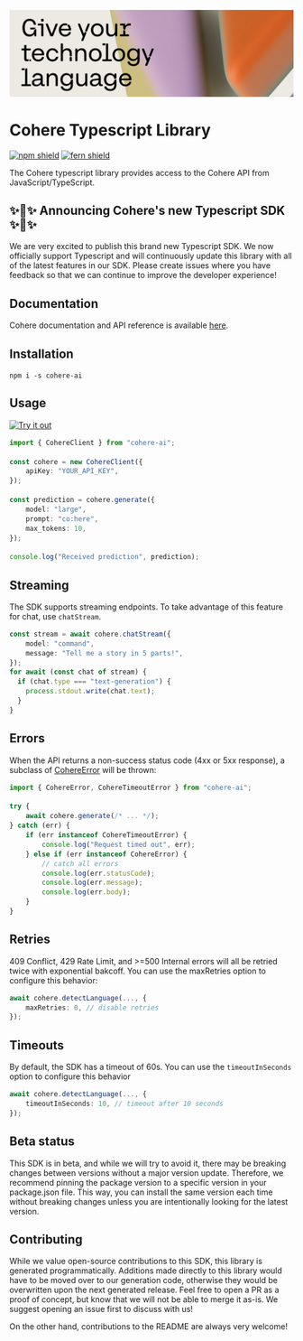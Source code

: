 ![](banner.png)

# Cohere Typescript Library

[![npm shield](https://img.shields.io/npm/v/cohere-ai)](https://www.npmjs.com/package/cohere-ai)
[![fern shield](https://img.shields.io/badge/%F0%9F%8C%BF-SDK%20generated%20by%20Fern-brightgreen)](https://github.com/fern-api/fern)

The Cohere typescript library provides access to the Cohere API from JavaScript/TypeScript.

## ✨🪩✨ Announcing Cohere's new Typescript SDK ✨🪩✨

We are very excited to publish this brand new Typescript SDK. We now officially support Typescript and will continuously update this library with all of the latest features in our SDK. Please create issues where you have feedback so that we can continue to improve the developer experience!

## Documentation

Cohere documentation and API reference is available [here](https://docs.cohere.com/).

## Installation

```
npm i -s cohere-ai
```

## Usage

[![Try it out](https://developer.stackblitz.com/img/open_in_stackblitz.svg)](https://stackblitz.com/edit/typescript-example-using-sdk-built-with-fern-az8lrn?file=app.ts&view=editor)

```typescript
import { CohereClient } from "cohere-ai";

const cohere = new CohereClient({
    apiKey: "YOUR_API_KEY",
});

const prediction = cohere.generate({
    model: "large",
    prompt: "co:here",
    max_tokens: 10,
});

console.log("Received prediction", prediction);
```

## Streaming

The SDK supports streaming endpoints. To take advantage of this feature for chat,
use `chatStream`.

```ts
const stream = await cohere.chatStream({
    model: "command",
    message: "Tell me a story in 5 parts!",
});
for await (const chat of stream) {
  if (chat.type === "text-generation") {
    process.stdout.write(chat.text);
  }
}
```

## Errors

When the API returns a non-success status code (4xx or 5xx response),
a subclass of [CohereError](./src/errors/CohereError.ts) will be thrown:

```typescript
import { CohereError, CohereTimeoutError } from "cohere-ai";

try {
    await cohere.generate(/* ... */);
} catch (err) {
    if (err instanceof CohereTimeoutError) {
        console.log("Request timed out", err);
    } else if (err instanceof CohereError) {
        // catch all errors
        console.log(err.statusCode);
        console.log(err.message);
        console.log(err.body);
    }
}
```

## Retries

409 Conflict, 429 Rate Limit, and >=500 Internal errors will all be retried twice with exponential bakcoff.
You can use the maxRetries option to configure this behavior:

```typescript
await cohere.detectLanguage(..., {
    maxRetries: 0, // disable retries
});
```

## Timeouts

By default, the SDK has a timeout of 60s. You can use the `timeoutInSeconds` option to configure
this behavior

```typescript
await cohere.detectLanguage(..., {
    timeoutInSeconds: 10, // timeout after 10 seconds
});
```

## Beta status

This SDK is in beta, and while we will try to avoid it, there may be breaking changes between versions without a major version update. Therefore, we recommend pinning the package version to a specific version in your package.json file. This way, you can install the same version each time without breaking changes unless you are intentionally looking for the latest version.

## Contributing

While we value open-source contributions to this SDK, this library is generated programmatically. Additions made directly to this library would have to be moved over to our generation code, otherwise they would be overwritten upon the next generated release. Feel free to open a PR as a proof of concept, but know that we will not be able to merge it as-is. We suggest opening an issue first to discuss with us!

On the other hand, contributions to the README are always very welcome!
